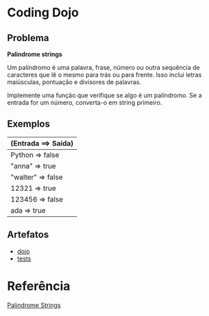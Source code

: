 # Coding Dojo

## Problema

**Palindrome strings**

Um palíndromo é uma palavra, frase, número ou outra sequência de caracteres que lê o mesmo para trás ou para frente. Isso inclui letras maiúsculas, pontuação e divisores de palavras.

Implemente uma função que verifique se algo é um palíndromo. Se a entrada for um número, converta-o em string primeiro.

## Exemplos

|(Entrada ==> Saída)|
|---|
|Python => false|
|"anna"   => true|
|"walter" => false|
|12321    => true|
|123456   => false|
|ada => true|

## Artefatos
- [dojo](./dojo20220717.py)
- [tests](./test_20220717.py)


# Referência

[Palindrome Strings](https://www.codewars.com/kata/57a5015d72292ddeb8000b31)
